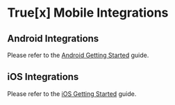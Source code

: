 True[x] Mobile Integrations
===========================

## Android Integrations

Please refer to the [Android Getting Started][android] guide.

## iOS Integrations

Please refer to the [iOS Getting Started][ios] guide.

[android]: https://github.com/socialvibe/truex-mobile-integrations/wiki/Android-Getting-Started
[ios]: https://github.com/socialvibe/truex-mobile-integrations/wiki/iOS-Getting-Started
